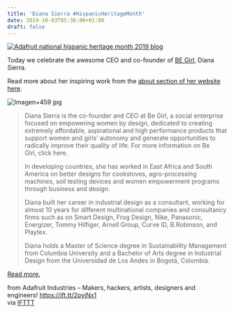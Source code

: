 ```yaml
---
title: 'Diana Sierra #HispanicHeritageMonth'
date: 2019-10-03T05:36:00+01:00
draft: false
---
```


[![Adafruit national hispanic heritage month 2019 blog](https://cdn-blog.adafruit.com/uploads/2019/10/adafruit_national_hispanic_heritage_month_2019_blog.jpg "adafruit_national_hispanic_heritage_month_2019_blog.jpg")](https://blog.adafruit.com/tag/national-hispanic-american-heritage-month/)

Today we celebrate the awesome CEO and co-founder of [BE Girl](http://www.begirl.org), Diana Sierra.

Read more about her inspiring work from the [about section of her website here](http://dianasierra.com/about).

![Imagen+459 jpg](https://cdn-blog.adafruit.com/uploads/2019/10/Imagen459.jpg.png "Imagen+459.jpg.png")

> Diana Sierra is the co-founder and CEO at Be Girl, a social enterprise focused on empowering women by design, dedicated to creating extremely affordable, aspirational and high performance products that support women and girls’ autonomy and generate opportunities to radically improve their quality of life. For more information on Be Girl, click here. 
> 
> In developing countries, she has worked in East Africa and South America on better designs for cookstoves, agro-processing machines, soil testing devices and women empowerment programs through business and design.
> 
> Diana built her career in industrial design as a consultant, working for almost 10 years for different multinational companies and consultancy firms such as on Smart Design, Frog Design, Nike, Panasonic, Energizer, Tommy Hilfiger, Arnell Group, Curve ID, B.Robinson, and Playtex.
> 
> Diana holds a Master of Science degree in Sustainability Management from Columbia University and a Bachelor of Arts degree in Industrial Design from the Universidad de Los Andes in Bogotá, Colombia.

[Read more.](http://dianasierra.com/about)

  
  
from Adafruit Industries – Makers, hackers, artists, designers and engineers! https://ift.tt/2pyjNx1  
via [IFTTT](https://ifttt.com/?ref=da&site=blogger)